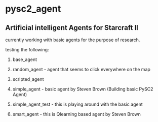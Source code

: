 # pysc2_agent
## Artificial intelligent Agents for Starcraft II

currently working with basic agents for the purpose of research.

testing the following:

1. base_agent
2. random_agent - agent that seems to click everywhere on the map
3. scripted_agent
4. simple_agent - basic agent by Steven Brown (Building basic PySC2 Agent)
5. simple_agent_test - this is playing around with the basic agent 

6. smart_agent - this is Qlearning based agent by Steven Brown

